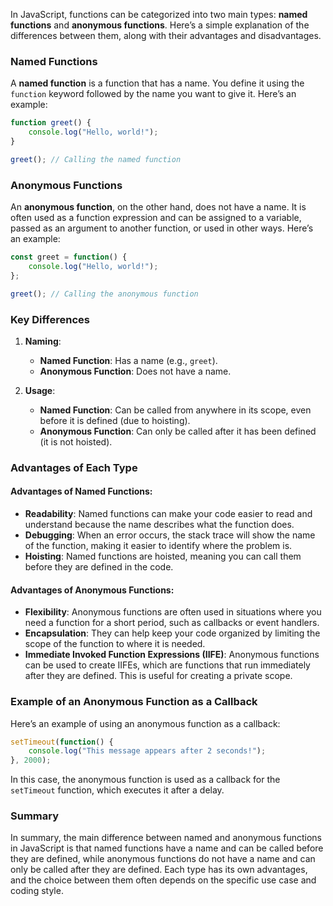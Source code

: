 In JavaScript, functions can be categorized into two main types: **named functions** and **anonymous functions**. Here’s a simple explanation of the differences between them, along with their advantages and disadvantages.

### Named Functions

A **named function** is a function that has a name. You define it using the `function` keyword followed by the name you want to give it. Here’s an example:

```javascript
function greet() {
    console.log("Hello, world!");
}

greet(); // Calling the named function
```

### Anonymous Functions

An **anonymous function**, on the other hand, does not have a name. It is often used as a function expression and can be assigned to a variable, passed as an argument to another function, or used in other ways. Here’s an example:

```javascript
const greet = function() {
    console.log("Hello, world!");
};

greet(); // Calling the anonymous function
```

### Key Differences

1. **Naming**:
   - **Named Function**: Has a name (e.g., `greet`).
   - **Anonymous Function**: Does not have a name.

2. **Usage**:
   - **Named Function**: Can be called from anywhere in its scope, even before it is defined (due to hoisting).
   - **Anonymous Function**: Can only be called after it has been defined (it is not hoisted).

### Advantages of Each Type

#### Advantages of Named Functions:
- **Readability**: Named functions can make your code easier to read and understand because the name describes what the function does.
- **Debugging**: When an error occurs, the stack trace will show the name of the function, making it easier to identify where the problem is.
- **Hoisting**: Named functions are hoisted, meaning you can call them before they are defined in the code.

#### Advantages of Anonymous Functions:
- **Flexibility**: Anonymous functions are often used in situations where you need a function for a short period, such as callbacks or event handlers.
- **Encapsulation**: They can help keep your code organized by limiting the scope of the function to where it is needed.
- **Immediate Invoked Function Expressions (IIFE)**: Anonymous functions can be used to create IIFEs, which are functions that run immediately after they are defined. This is useful for creating a private scope.

### Example of an Anonymous Function as a Callback

Here’s an example of using an anonymous function as a callback:

```javascript
setTimeout(function() {
    console.log("This message appears after 2 seconds!");
}, 2000);
```

In this case, the anonymous function is used as a callback for the `setTimeout` function, which executes it after a delay.

### Summary

In summary, the main difference between named and anonymous functions in JavaScript is that named functions have a name and can be called before they are defined, while anonymous functions do not have a name and can only be called after they are defined. Each type has its own advantages, and the choice between them often depends on the specific use case and coding style.
